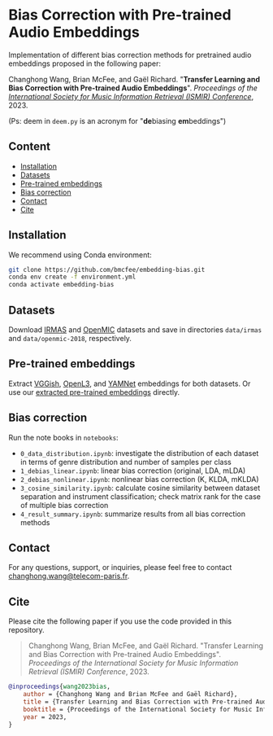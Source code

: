 # Bias Correction with Pre-trained Audio Embeddings

Implementation of different bias correction methods for pretrained audio embeddings proposed in the following paper:

Changhong Wang, Brian McFee, and Gaël Richard. "**Transfer Learning and Bias Correction with Pre-trained Audio Embeddings**". _Proceedings of the [International Society for Music Information Retrieval (ISMIR) Conference](https://ismir2023.ismir.net/)_, 2023. 

(Ps: deem in `deem.py` is an acronym for "**de**biasing **em**beddings")

## Content

- [Installation](#installation)
- [Datasets](#datasets)
- [Pre-trained embeddings](#pre-trained-embeddings)
- [Bias correction](#bias-correction)
- [Contact](#contact)
- [Cite](#cite)

## Installation
We recommend using Conda environment:

```sh
git clone https://github.com/bmcfee/embedding-bias.git
conda env create -f environment.yml
conda activate embedding-bias
```

## Datasets

Download [IRMAS](https://www.upf.edu/web/mtg/irmas) and [OpenMIC](https://zenodo.org/record/1432913) datasets and save in directories `data/irmas` and `data/openmic-2018`, respectively.

## Pre-trained embeddings

Extract [VGGish](https://github.com/tensorflow/models/tree/master/research/audioset/vggish), [OpenL3](https://github.com/marl/openl3), and [YAMNet](https://github.com/tensorflow/models/tree/master/research/audioset/yamnet) embeddings for both datasets. Or use our [extracted pre-trained embeddings](https://zenodo.org/record/8126908) directly.

## Bias correction

Run the note books in `notebooks`:
- `0_data_distribution.ipynb`: investigate the distribution of each dataset in terms of genre distribution and number of samples per class
- `1_debias_linear.ipynb`: linear bias correction (original, LDA, mLDA)
- `2_debias_nonlinear.ipynb`: nonlinear bias correction (K, KLDA, mKLDA)
- `3_cosine_similarity.ipynb`: calculate cosine similarity between dataset separation and instrument classification; check matrix rank for the case of multiple bias correction
- `4_result_summary.ipynb`: summarize results from all bias correction methods

## Contact

For any questions, support, or inquiries, please feel free to contact [changhong.wang@telecom-paris.fr](mailto:changhong.wang@telecom-paris.fr).

## Cite

Please cite the following paper if you use the code provided in this repository.

 > Changhong Wang, Brian McFee, and Gaël Richard. "Transfer Learning and Bias Correction with Pre-trained Audio Embeddings". _Proceedings of the International Society for Music Information Retrieval (ISMIR) Conference_, 2023. 

```bibtex
@inproceedings{wang2023bias,
    author = {Changhong Wang and Brian McFee and Gaël Richard},
    title = {Transfer Learning and Bias Correction with Pre-trained Audio Embeddings},
    booktitle = {Proceedings of the International Society for Music Information Retrieval (ISMIR) Conference},
    year = 2023,
}
```
